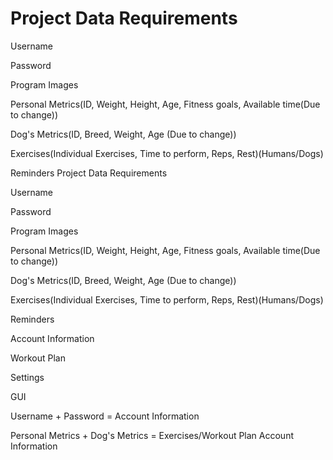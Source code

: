 # Project Data Requirements

Username

Password

Program Images

Personal Metrics(ID, Weight, Height, Age, Fitness goals, Available time(Due to change))

Dog's Metrics(ID, Breed, Weight, Age (Due to change))

Exercises(Individual Exercises, Time to perform, Reps, Rest)(Humans/Dogs)

Reminders
Project Data Requirements

Username

Password

Program Images

Personal Metrics(ID, Weight, Height, Age, Fitness goals, Available time(Due to change))

Dog's Metrics(ID, Breed, Weight, Age (Due to change))

Exercises(Individual Exercises, Time to perform, Reps, Rest)(Humans/Dogs)

Reminders

Account Information

Workout Plan

Settings

GUI

Username + Password = Account Information

Personal Metrics + Dog's Metrics = Exercises/Workout Plan
Account Information

